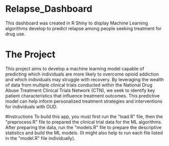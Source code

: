 # Relapse_Dashboard
This dashboard was created in R Shiny to display Machine Learning algorithms develop to predict relapse among people seeking treatment for drug use.


# The Project
This project aims to develop a machine learning model capable of predicting which individuals are more likely to overcome opioid addiction and which individuals may struggle with recovery. By leveraging the wealth of data from multiple clinical trials conducted within the National Drug Abuse Treatment Clinical Trials Network (CTN), we seek to identify key patient characteristics that influence treatment outcomes. This predictive model can help inform personalized treatment strategies and interventions for individuals with OUD.


#Instructions
To build this app, you must first run the "load.R" file, then the "preprocess.R" file to prepared the clinical trial data for the ML algorithms. After preparing the data, run the "models.R" file to prepare the descriptive statistics and build the ML models. (It might also help to run each file listed in the "model.R" file individually).